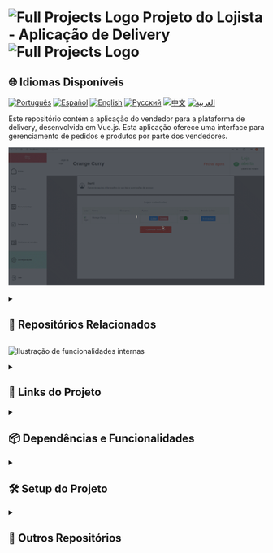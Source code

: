 # <img src="https://cdn-icons-png.flaticon.com/128/83/83522.png" alt="Full Projects Logo" width="42" height="30" /> Projeto do Lojista - Aplicação de Delivery <img src="https://cdn-icons-png.flaticon.com/128/83/83522.png" alt="Full Projects Logo" width="42" height="30" />

## 🌐 Idiomas Disponíveis

[![Português](https://img.shields.io/badge/Português-green)](https://github.com/SamuelRocha91/seller_application/blob/main/README.md) [![Español](https://img.shields.io/badge/Español-yellow)](https://github.com/SamuelRocha91/seller_application/blob/main/README_es.md) [![English](https://img.shields.io/badge/English-blue)](https://github.com/SamuelRocha91/seller_application/blob/main/README_en.md) [![Русский](https://img.shields.io/badge/Русский-lightgrey)](https://github.com/SamuelRocha91/seller_application/blob/main/README_ru.md) [![中文](https://img.shields.io/badge/中文-red)](https://github.com/SamuelRocha91/seller_application/blob/main/README_ch.md) [![العربية](https://img.shields.io/badge/العربية-orange)](https://github.com/SamuelRocha91/seller_application/blob/main/README_ar.md)

Este repositório contém a aplicação do vendedor para a plataforma de delivery, desenvolvida em Vue.js. Esta aplicação oferece uma interface para gerenciamento de pedidos e produtos por parte dos vendedores.

![Ilustração de cadastro de usuário](./assets/internal.gif)

<details>
  <summary><h2>🔗 Repositórios Relacionados</h2></summary>

  - 💎 [Delivery Application](https://github.com/SamuelRocha91/delivery_back) - Backend em Rails para a aplicação de delivery.
  - 🛒 [Consumer Application](https://github.com/SamuelRocha91/consumy) - Aplicação do consumidor.
  - 💲 [Paymenty API](https://github.com/SamuelRocha91/paymenty) - API de pagamento.

</details>

![Ilustração de funcionalidades internas](./assets/registerseller.gif)

<details>
  <summary><h2>📑 Links do Projeto</h2></summary>

- [Design no Figma](https://www.figma.com/file/tS8r4eROXBknYixtDcijXd/Meu-portf%C3%B3lio?type=design&node-id=0-1&mode=design&t=pL6yJYx6lOSWBGdw-0)

</details>

<details>
  <summary><h2>📦 Dependências e Funcionalidades</h2></summary>

### Dependências Principais

- **Vue.js:** Framework JavaScript progressivo para construção de interfaces.
- **Vue Router:** Para roteamento de páginas no Vue.js.
- **Vite:** Ferramenta de build para desenvolvimento rápido e otimizado.
- **Vitest:** Framework de testes unitários para Vue.js.
- **ESLint & Prettier:** Ferramentas de linting e formatação de código para manter a qualidade do código.
- **TypeScript:** Suporte a TypeScript para um desenvolvimento mais seguro e escalável.
- **Pinia:** Biblioteca de gerenciamento de estado inspirada no Vuex.

### Funcionalidades Implementadas

- **Fetch Event Source:** Para comunicação em tempo real com o backend.
- **SweetAlert2:** Para exibir alertas e diálogos bonitos e personalizados.
- **Vuedraggable:** Para drag-and-drop de elementos na interface.

### Outras Ferramentas e Plugins

- **@rails/actioncable:** Para integração com WebSockets no backend Rails.
- **lodash.debounce:** Utilitário de funções para facilitar operações com debounce.
- **@types/rails__actioncable:** Tipagens TypeScript para ActionCable.

</details>

<details>
  <summary><h2>🛠️ Setup do Projeto</h2></summary>

Para um uso integrado, observe o passo a passo em:

- [Delivery Backend](https://github.com/SamuelRocha91/delivery_back) - Aplicação backend em Rails para a plataforma de delivery.

Para configurar e executar o repositório individualmente, siga os passos abaixo:

### Pré-requisitos

Certifique-se de ter o [Node.js](https://nodejs.org/) e o [Yarn](https://classic.yarnpkg.com/lang/en/docs/install/) instalados em sua máquina.

### Instalação das Dependências

```sh
npm install
```

### Iniciar o Servidor de Desenvolvimento

Para iniciar o servidor de desenvolvimento, execute:

```sh
npm run dev
```

### Executar Testes

Para executar os testes unitários, utilize:

```sh
npm run test:unit
```

</details>

<details>
  <summary><h2>📂 Outros Repositórios</h2></summary>

- 📏 [React Precision Application](https://github.com/SamuelRocha91/precisionReactApplication) - Interface de cadastro de medições de gás e de água.
- 🤖 [Node API](https://github.com/SamuelRocha91/apiMeasureWaterAndGas) - API de medição e cadastro de consumo.

</details>
